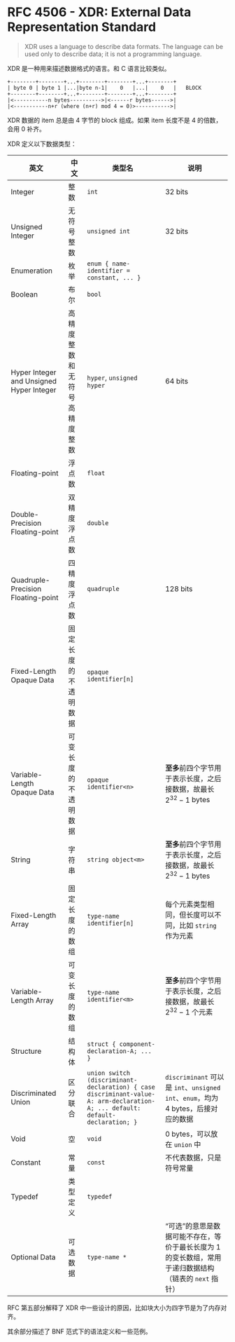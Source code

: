 # RFC 4506 - XDR: External Data Representation Standard

> XDR uses a language to describe data formats. The language can be used only to describe data; it is not a programming language.

XDR 是一种用来描述数据格式的语言。和 C 语言比较类似。

```text
+--------+--------+...+--------+--------+...+--------+
| byte 0 | byte 1 |...|byte n-1|    0   |...|    0   |   BLOCK
+--------+--------+...+--------+--------+...+--------+
|<-----------n bytes---------->|<------r bytes------>|
|<-----------n+r (where (n+r) mod 4 = 0)>----------->|
```

XDR 数据的 item 总是由 4 字节的 block 组成。如果 item 长度不是 4 的倍数，会用 0 补齐。

XDR 定义以下数据类型：

| 英文 | 中文 | 类型名 | 说明 |
| --- | --- | --- | --- |
| Integer | 整数 | `int` | 32 bits |
| Unsigned Integer | 无符号整数 | `unsigned int` | 32 bits |
| Enumeration | 枚举 | `enum { name-identifier = constant, ... }` | |
| Boolean | 布尔 | `bool` | |
| Hyper Integer and Unsigned Hyper Integer | 高精度整数和无符号高精度整数 | `hyper`, `unsigned hyper` | 64 bits |
| Floating-point | 浮点数 | `float` | |
| Double-Precision Floating-point | 双精度浮点数 | `double` | |
| Quadruple-Precision Floating-point | 四精度浮点数 | `quadruple` | 128 bits|
| Fixed-Length Opaque Data | 固定长度的不透明数据 | `opaque identifier[n]` | |
| Variable-Length Opaque Data | 可变长度的不透明数据 | `opaque identifier<n>` | **至多**前四个字节用于表示长度，之后接数据，故最长 $2^{32}-1$ bytes |
| String | 字符串 | `string object<m>` | **至多**前四个字节用于表示长度，之后接数据，故最长 $2^{32}-1$ bytes |
| Fixed-Length Array | 固定长度的数组 | `type-name identifier[n]` | 每个元素类型相同，但长度可以不同，比如 `string` 作为元素 |
| Variable-Length Array | 可变长度的数组 | `type-name identifier<m>` | **至多**前四个字节用于表示长度，之后接数据，故最长 $2^{32}-1$ 个元素 |
| Structure | 结构体 | `struct { component-declaration-A; ... }` | |
| Discriminated Union | 区分联合 | `union switch (discriminant-declaration) { case discriminant-value-A: arm-declaration-A; ... default: default-declaration; }` | `discriminant` 可以是 `int`、`unsigned int`、`enum`，均为 4 bytes，后接对应的数据 |
| Void | 空 | `void` | 0 bytes，可以放在 `union` 中 |
| Constant | 常量 | `const` | 不代表数据，只是符号常量 |
| Typedef | 类型定义 | `typedef` | |
| Optional Data | 可选数据 | `type-name *` | “可选”的意思是数据可能不存在，等价于最长长度为 1 的变长数组，常用于递归数据结构（链表的 `next` 指针） |

RFC 第五部分解释了 XDR 中一些设计的原因，比如块大小为四字节是为了内存对齐。

其余部分描述了 BNF 范式下的语法定义和一些范例。
